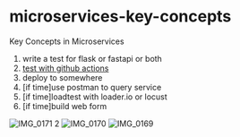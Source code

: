 # microservices-key-concepts
Key Concepts in Microservices

1.  write a test for flask or fastapi or both
2.  [test with github actions](https://github.com/noahgift/flask-change-microservice/blob/main/.github/workflows/main.yml)
3.  deploy to somewhere
4.  [if time]use postman to query service
5.  [if time]loadtest with loader.io or locust
6.  [if time]build web form

![IMG_0171 2](https://user-images.githubusercontent.com/58792/152852240-3918ab4e-6095-4924-823a-043229089901.jpg)
![IMG_0170](https://user-images.githubusercontent.com/58792/152852251-764044f7-0f25-424c-9bbd-861422f7a5e6.jpg)
![IMG_0169](https://user-images.githubusercontent.com/58792/152852265-92badff0-8627-4f29-ac95-befa31d07127.jpg)
